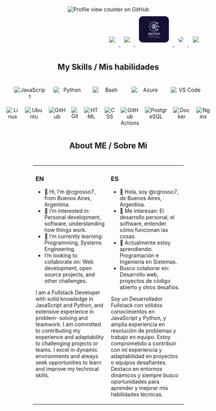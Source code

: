 <div align="center">
  <img src="https://komarev.com/ghpvc/?username=cgrosso7&style=flat-square" alt="Profile view counter on GitHub">
</div>

<div align="right" style="margin-bottom: 30px;">
  <a href="https://github.com/cgrosso7" target="_blank">
    <img src="https://skillicons.dev/icons?i=github" width="80px" style="margin: 10px;">
  </a>

  <a href="https://www.linkedin.com/in/cgrosso7/" target="_blank">
    <img src="https://cdn.jsdelivr.net/gh/devicons/devicon/icons/linkedin/linkedin-original.svg" width="80px" style="margin: 10px;">
  </a>

  <a href="http://www.batch.com.ar/index.html" target="_blank">
    <img src="https://raw.githubusercontent.com/cgrosso7/cgrosso7/main/logo.webp" width="80px" style="margin: 10px; border-radius: 10px;">
  </a>
  
  <a href="https://www.instagram.com/bairestcodinghub/" target="_blank">
    <img src="https://upload.wikimedia.org/wikipedia/commons/a/a5/Instagram_icon.png" width="80px" style="margin: 10px; border-radius: 10px;">
  </a>
 
  <a href="https://learn.microsoft.com/es-es/users/cgrosso7/achievements" target="_blank">
    <img src="https://upload.wikimedia.org/wikipedia/commons/4/44/Microsoft_logo.svg" width="80px" style="margin: 10px;">
  </a>
</div>

<div align="center" style="margin: 40px 0;">
  <h2>My Skills / Mis habilidades</h2>
</div>

<div align="center">
  <div style="display: flex; justify-content: center; gap: 20px; margin-bottom: 20px;">
    <img src="https://skillicons.dev/icons?i=js" alt="JavaScript" width="90px">
    <img src="https://skillicons.dev/icons?i=py" alt="Python" width="90px">
    <img src="https://skillicons.dev/icons?i=bash" alt="Bash" width="90px">
    <img src="https://skillicons.dev/icons?i=azure" alt="Azure" width="90px">
    <img src="https://skillicons.dev/icons?i=vscode" alt="VS Code" width="90px">
  </div>

  <div style="display: flex; justify-content: center; gap: 15px;">
    <img src="https://skillicons.dev/icons?i=linux" alt="Linux" width="60px">
    <img src="https://skillicons.dev/icons?i=ubuntu" alt="Ubuntu" width="60px">
    <img src="https://skillicons.dev/icons?i=github" alt="GitHub" width="60px">
    <img src="https://skillicons.dev/icons?i=git" alt="Git" width="60px">
    <img src="https://skillicons.dev/icons?i=html" alt="HTML" width="60px">
    <img src="https://skillicons.dev/icons?i=css" alt="CSS" width="60px">
    <img src="https://skillicons.dev/icons?i=githubactions" alt="GitHub Actions" width="60px">
    <img src="https://skillicons.dev/icons?i=postgres" alt="PostgreSQL" width="60px">
    <img src="https://skillicons.dev/icons?i=docker" alt="Docker" width="60px">
    <img src="https://skillicons.dev/icons?i=nginx" alt="Nginx" width="60px">
  </div>
</div>

<div align="center" style="margin: 40px 0;">
  <h2>About ME / Sobre Mi</h2>
</div>

<div align="center">
  <table style="width: 80%; text-align: left; margin: 0 auto; border-spacing: 20px;">
    <tr>
      <td style="vertical-align: top; width: 50%;">
        <h3>EN</h3>
        <ul>
          <li>👋 Hi, I’m @cgrosso7, from Buenos Aires, Argentina.</li>
          <li>👀 I’m interested in: Personal development, software, understanding how things work.</li>
          <li>🌱 I’m currently learning: Programming, Systems Engineering.</li>
          <li>I’m looking to collaborate on: Web development, open source projects, and other challenges.</li>
        </ul>
        <p>
          I am a Fullstack Developer with solid knowledge in JavaScript and Python, and extensive experience in problem-solving and teamwork.  
          I am committed to contributing my experience and adaptability to challenging projects or teams.  
          I excel in dynamic environments and always seek opportunities to learn and improve my technical skills.
        </p>
      </td>
      <td style="vertical-align: top; width: 50%;">
        <h3>ES</h3>
        <ul>
          <li>👋 Hola, soy @cgrosso7, de Buenos Aires, Argentina.</li>
          <li>👀 Me interesan: El desarrollo personal, el software, entender cómo funcionan las cosas.</li>
          <li>🌱 Actualmente estoy aprendiendo: Programación e Ingeniería en Sistemas.</li>
          <li>Busco colaborar en: Desarrollo web, proyectos de código abierto y otros desafíos.</li>
        </ul>
        <p>
          Soy un Desarrollador Fullstack con sólidos conocimientos en JavaScript y Python, y amplia experiencia en resolución de problemas y trabajo en equipo.  
          Estoy comprometido a contribuir con mi experiencia y adaptabilidad en proyectos o equipos desafiantes.  
          Destaco en entornos dinámicos y siempre busco oportunidades para aprender y mejorar mis habilidades técnicas.
        </p>
      </td>
    </tr>
  </table>
</div>


